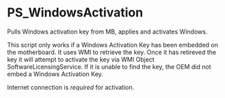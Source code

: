 # PS_WindowsActivation
Pulls Windows activation key from MB, applies and activates Windows.

This script only works if a Windows Activation Key has been embedded on the motherboard.  It uses WMI to retrieve the key.  Once it has retireved the key it will attempt to activate the key via WMI Object SoftwareLicensingService.  If it is unable to find the key, the OEM did not embed a Windows Activation Key.

Internet connection is *required* for activation.
